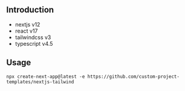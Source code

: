 ## Introduction

- nextjs v12
- react v17
- tailwindcss v3
- typescript v4.5

## Usage
```shell
npx create-next-app@latest -e https://github.com/custom-project-templates/nextjs-tailwind
```